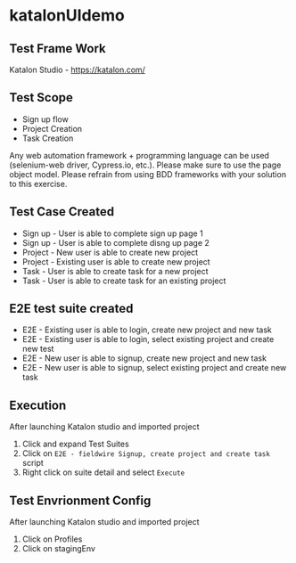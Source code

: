 # katalonUIdemo

## Test Frame Work
Katalon Studio - https://katalon.com/

## Test Scope
- Sign up flow
- Project Creation
- Task Creation

Any web automation framework + programming language can be used (selenium-web
driver, Cypress.io, etc.). Please make sure to use the page object model. Please refrain
from using BDD frameworks with your solution to this exercise.

## Test Case Created

- Sign up - User is able to complete sign up page 1
- Sign up - User is able to complete disng up page 2
- Project - New user is able to create new project
- Project - Existing user is able to create new project
- Task - User is able to create task for a new project
- Task - User is able to create task for an existing project

## E2E test suite created
- E2E - Existing user is able to login, create new project and new task
- E2E - Existing user is able to login, select existing project and create new test
- E2E - New user is able to signup, create new project and new task
- E2E - New user is able to signup, select existing project and create new task

## Execution
After launching Katalon studio and imported project
1. Click and expand Test Suites
2. Click on ```E2E - fieldwire Signup, create project and create task``` script
3. Right click on suite detail and select ```Execute```

## Test Envrionment Config
After launching Katalon studio and imported project
1. Click on Profiles
2. Click on stagingEnv
